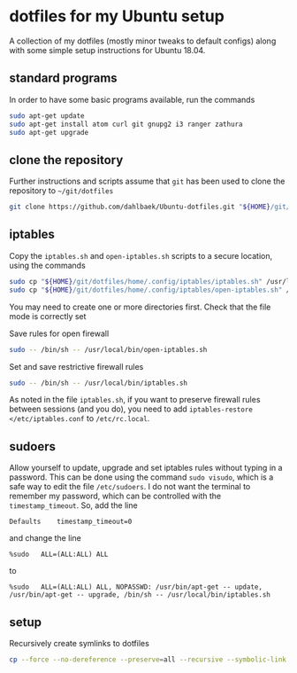 # dotfiles for my Ubuntu setup

A collection of my dotfiles (mostly minor tweaks to default configs) along with
some simple setup instructions for Ubuntu 18.04.

## standard programs

In order to have some basic programs available, run the commands

```sh
sudo apt-get update
sudo apt-get install atom curl git gnupg2 i3 ranger zathura
sudo apt-get upgrade
```

## clone the repository

Further instructions and scripts assume that `git` has been used to clone the
repository to `~/git/dotfiles`

```sh
git clone https://github.com/dahlbaek/Ubuntu-dotfiles.git "${HOME}/git/dotfiles"
```

## iptables

Copy the `iptables.sh` and `open-iptables.sh` scripts to a secure location,
using the commands

```sh
sudo cp "${HOME}/git/dotfiles/home/.config/iptables/iptables.sh" /usr/local/bin/iptables.sh
sudo cp "${HOME}/git/dotfiles/home/.config/iptables/open-iptables.sh" /usr/local/bin/open-iptables.sh
```

You may need to create one or more directories first. Check that the file mode
is correctly set

Save rules for open firewall

```sh
sudo -- /bin/sh -- /usr/local/bin/open-iptables.sh
```

Set and save restrictive firewall rules

```sh
sudo -- /bin/sh -- /usr/local/bin/iptables.sh
```

As noted in the file `iptables.sh`, if you want to preserve firewall rules
between sessions (and you do), you need to add `iptables-restore
</etc/iptables.conf` to `/etc/rc.local`.

## sudoers

Allow yourself to update, upgrade and set iptables rules without typing in a
password. This can be done using the command `sudo visudo`, which is a safe way
to edit the file `/etc/sudoers`. I do not want the terminal to remember my
password, which can be controlled with the `timestamp_timeout`. So, add the line

```
Defaults	timestamp_timeout=0
```

and change the line

```
%sudo	ALL=(ALL:ALL) ALL
```

to

```
%sudo	ALL=(ALL:ALL) ALL, NOPASSWD: /usr/bin/apt-get -- update, /usr/bin/apt-get -- upgrade, /bin/sh -- /usr/local/bin/iptables.sh
```

## setup

Recursively create symlinks to dotfiles

```sh
cp --force --no-dereference --preserve=all --recursive --symbolic-link --verbose -- "${HOME}/git/dotfiles/home/." "${HOME}" >"${HOME}/git/dotfiles/setup.log"
```
